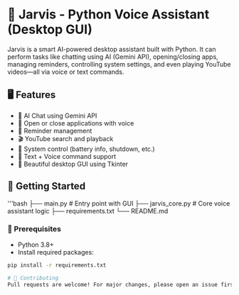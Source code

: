 # 🧠 Jarvis - Python Voice Assistant (Desktop GUI)

Jarvis is a smart AI-powered desktop assistant built with Python. It can perform tasks like chatting using AI (Gemini API), opening/closing apps, managing reminders, controlling system settings, and even playing YouTube videos—all via voice or text commands.

## 🖥️ Features

- 🤖 AI Chat using Gemini API
- 📁 Open or close applications with voice
- 🔔 Reminder management
- 🎬 YouTube search and playback
- 🔋 System control (battery info, shutdown, etc.)
- 🧠 Text + Voice command support
- 💬 Beautiful desktop GUI using Tkinter

## 🚀 Getting Started
'''bash
├── main.py                  # Entry point with GUI
├── jarvis_core.py           # Core voice assistant logic
├── requirements.txt
└── README.md
### 🔧 Prerequisites
- Python 3.8+
- Install required packages:
```bash
pip install -r requirements.txt

# 🤝 Contributing
Pull requests are welcome! For major changes, please open an issue first.
